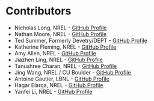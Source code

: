 # Contributors

- Nicholas Long, NREL - [GitHub Profile](https://github.com/nllong)
- Nathan Moore, NREL - [GitHub Profile](https://github.com/vtnate)
- Ted Summer, Formerly Devetry/DEPT - [GitHub Profile](https://github.com/macintoshpie)
- Katherine Fleming, NREL - [GitHub Profile](https://github.com/kflemin)
- Amy Allen, NREL - [GitHub Profile](https://github.com/amyeallen1)
- Jiazhen Ling, NREL - [GitHub Profile](https://github.com/jiazhenling)
- Tanushree Charan, NREL - [GitHub Profile](https://github.com/tanushree04)
- Jing Wang, NREL / CU Boulder - [GitHub Profile](https://github.com/JingWang-CUB)
- Antoine Gautier, LBNL - [GitHub Profile](https://github.com/AntoineGautier)
- Hagar Elarga, NREL - [GitHub Profile](https://github.com/helarga)
- Yanfei Li, NREL - [GitHub Profile](https://github.com/YanfeiNREL)
